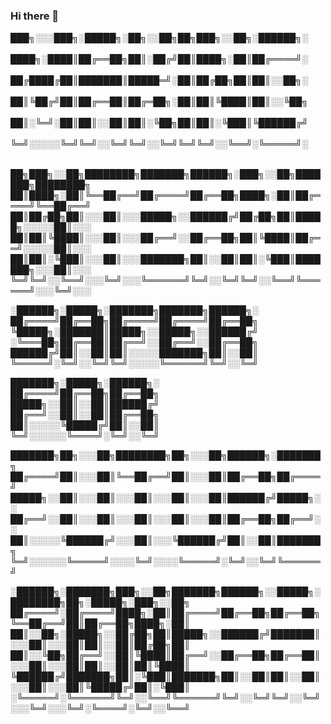 ### Hi there 👋


███╗░░░███╗░█████╗░██╗░░██╗██╗███╗░░██╗░██████╗░  
████╗░████║██╔══██╗██║░██╔╝██║████╗░██║██╔════╝░  
██╔████╔██║███████║█████═╝░██║██╔██╗██║██║░░██╗░  
██║╚██╔╝██║██╔══██║██╔═██╗░██║██║╚████║██║░░╚██╗  
██║░╚═╝░██║██║░░██║██║░╚██╗██║██║░╚███║╚██████╔╝  
╚═╝░░░░░╚═╝╚═╝░░╚═╝╚═╝░░╚═╝╚═╝╚═╝░░╚══╝░╚═════╝░  

██╗███╗░░██╗████████╗███████╗██████╗░███╗░░██╗███████╗████████╗  
██║████╗░██║╚══██╔══╝██╔════╝██╔══██╗████╗░██║██╔════╝╚══██╔══╝  
██║██╔██╗██║░░░██║░░░█████╗░░██████╔╝██╔██╗██║█████╗░░░░░██║░░░  
██║██║╚████║░░░██║░░░██╔══╝░░██╔══██╗██║╚████║██╔══╝░░░░░██║░░░  
██║██║░╚███║░░░██║░░░███████╗██║░░██║██║░╚███║███████╗░░░██║░░░  
╚═╝╚═╝░░╚══╝░░░╚═╝░░░╚══════╝╚═╝░░╚═╝╚═╝░░╚══╝╚══════╝░░░╚═╝░░░  

░██████╗░█████╗░███████╗███████╗██████╗░  
██╔════╝██╔══██╗██╔════╝██╔════╝██╔══██╗  
╚█████╗░███████║█████╗░░█████╗░░██████╔╝  
░╚═══██╗██╔══██║██╔══╝░░██╔══╝░░██╔══██╗  
██████╔╝██║░░██║██║░░░░░███████╗██║░░██║  
╚═════╝░╚═╝░░╚═╝╚═╝░░░░░╚══════╝╚═╝░░╚═╝  

███████╗░█████╗░██████╗░  
██╔════╝██╔══██╗██╔══██╗  
█████╗░░██║░░██║██████╔╝  
██╔══╝░░██║░░██║██╔══██╗  
██║░░░░░╚█████╔╝██║░░██║  
╚═╝░░░░░░╚════╝░╚═╝░░╚═╝  

███████╗██╗░░░██╗████████╗██╗░░░██╗██████╗░███████╗  
██╔════╝██║░░░██║╚══██╔══╝██║░░░██║██╔══██╗██╔════╝  
█████╗░░██║░░░██║░░░██║░░░██║░░░██║██████╔╝█████╗░░  
██╔══╝░░██║░░░██║░░░██║░░░██║░░░██║██╔══██╗██╔══╝░░  
██║░░░░░╚██████╔╝░░░██║░░░╚██████╔╝██║░░██║███████╗  
╚═╝░░░░░░╚═════╝░░░░╚═╝░░░░╚═════╝░╚═╝░░╚═╝╚══════╝  

░██████╗░███████╗███╗░░██╗███████╗██████╗░░█████╗░████████╗██╗░█████╗░███╗░░██╗
██╔════╝░██╔════╝████╗░██║██╔════╝██╔══██╗██╔══██╗╚══██╔══╝██║██╔══██╗████╗░██║
██║░░██╗░█████╗░░██╔██╗██║█████╗░░██████╔╝███████║░░░██║░░░██║██║░░██║██╔██╗██║
██║░░╚██╗██╔══╝░░██║╚████║██╔══╝░░██╔══██╗██╔══██║░░░██║░░░██║██║░░██║██║╚████║
╚██████╔╝███████╗██║░╚███║███████╗██║░░██║██║░░██║░░░██║░░░██║╚█████╔╝██║░╚███║
░╚═════╝░╚══════╝╚═╝░░╚══╝╚══════╝╚═╝░░╚═╝╚═╝░░╚═╝░░░╚═╝░░░╚═╝░╚════╝░╚═╝░░╚══╝
